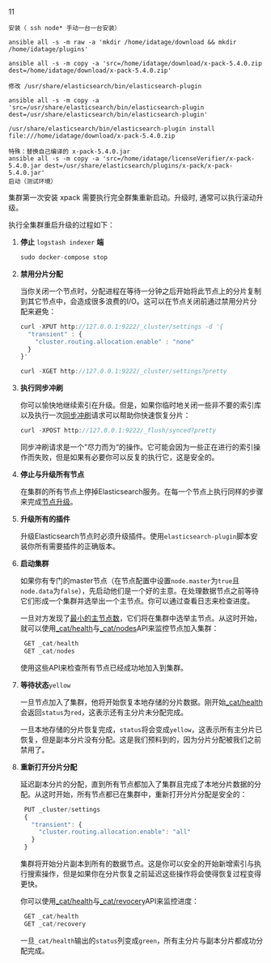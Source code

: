 11

```
安装（ ssh node* 手动一台一台安装）

ansible all -s -m raw -a 'mkdir /home/idatage/download && mkdir /home/idatage/plugins'

ansible all -s -m copy -a 'src=/home/idatage/download/x-pack-5.4.0.zip dest=/home/idatage/download/x-pack-5.4.0.zip'

修改 /usr/share/elasticsearch/bin/elasticsearch-plugin

ansible all -s -m copy -a 'src=/usr/share/elasticsearch/bin/elasticsearch-plugin dest=/usr/share/elasticsearch/bin/elasticsearch-plugin'

/usr/share/elasticsearch/bin/elasticsearch-plugin install file:///home/idatage/download/x-pack-5.4.0.zip

特殊：替换自己编译的 x-pack-5.4.0.jar
ansible all -s -m copy -a 'src=/home/idatage/licenseVerifier/x-pack-5.4.0.jar dest=/usr/share/elasticsearch/plugins/x-pack/x-pack-5.4.0.jar'
启动（测试环境）
```

集群第一次安装 xpack 需要执行完全群集重新启动。升级时, 通常可以执行滚动升级。



执行全集群重启升级的过程如下：

1. **停止** `logstash indexer` **端**

   ```js
   sudo docker-compose stop
   ```
   
2. **禁用分片分配**

   当你关闭一个节点时，分配进程在等待一分钟之后开始将此节点上的分片复制到其它节点中，会造成很多浪费的I/O。这可以在节点关闭前通过禁用分片分配来避免：

   ```js
   curl -XPUT http://127.0.0.1:9222/_cluster/settings -d '{
     "transient" : {
       "cluster.routing.allocation.enable" : "none"
     }
   }'

   curl -XGET http://127.0.0.1:9222/_cluster/settings?pretty
   ```

3. **执行同步冲刷**

   你可以愉快地继续索引在升级。但是，如果你临时地关闭一些非不要的索引库以及执行一次[同步冲刷](../../Indices_APIs/Flush/Synced_Flush.md)请求可以帮助你快速恢复分片：

   ```js
   curl -XPOST http://127.0.0.1:9222/_flush/synced?pretty
   ```

   同步冲刷请求是一个”尽力而为“的操作。它可能会因为一些正在进行的索引操作而失败，但是如果有必要你可以反复的执行它，这是安全的。

4. **停止与升级所有节点**

   在集群的所有节点上停掉Elasticsearch服务。在每一个节点上执行同样的步骤来完成[节点升级](./Rolling_upgrades.md#upgrade-node)。

5. **升级所有的插件**

   升级Elasticsearch节点时必须升级插件。使用`elasticsearch-plugin`脚本安装你所有需要插件的正确版本。

5. **启动集群**

   如果你有专门的master节点（在节点配置中设置`node.master`为`true`且`node.data`为`false`），先启动他们是一个好的主意。在处理数据节点之前等待它们形成一个集群并选举出一个主节点。你可以通过查看日志来检查进度。

   一旦对方发现了[最小的主节点数](../../Modules/Discovery/Zen_Discovery.md#master-election)，它们将在集群中选举主节点。从这时开始，就可以使用[\_cat/health](../../cat_APIs/cat_health.md)与[\_cat/nodes](../../cat_APIs/cat_nodes.md)API来监控节点加入集群：

   ```js
    GET _cat/health
    GET _cat/nodes
   ```

   使用这些API来检查所有节点已经成功地加入到集群。

6. **等待状态**`yellow`

   一旦节点加入了集群，他将开始恢复本地存储的分片数据。刚开始[\_cat/health](../../cat_APIs/cat_health.md)会返回`status`为`red`，这表示还有主分片未分配完成。

   一旦本地存储的分片恢复完成，`status`将会变成`yellow`，这表示所有主分片已恢复，但是副本分片没有分配。这是我们预料到的，因为分片分配被我们之前禁用了。

7. **重新打开分片分配**

   延迟副本分片的分配，直到所有节点都加入了集群且完成了本地分片数据的分配。从这时开始，所有节点都已在集群中，重新打开分片分配是安全的：

   ```js
    PUT _cluster/settings
    {
      "transient": {
        "cluster.routing.allocation.enable": "all"
      }
    }
   ```

   集群将开始分片副本到所有的数据节点。这是你可以安全的开始新增索引与执行搜索操作，但是如果你在分片恢复之前延迟这些操作将会使得恢复过程变得更快。

   你可以使用[\_cat/health](../../cat_APIs/cat_health.md)与[\_cat/revocery](../../cat_APIs/cat_recovery.md)API来监控进度：

   ```js
    GET _cat/health
    GET _cat/recovery
   ```

   一旦`_cat/health`输出的`status`列变成`green`，所有主分片与副本分片都成功分配完成。



